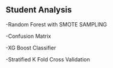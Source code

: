 ## Student Analysis

-Random Forest with SMOTE SAMPLING

-Confusion Matrix

-XG Boost Classifier

-Stratified K Fold Cross Validation

